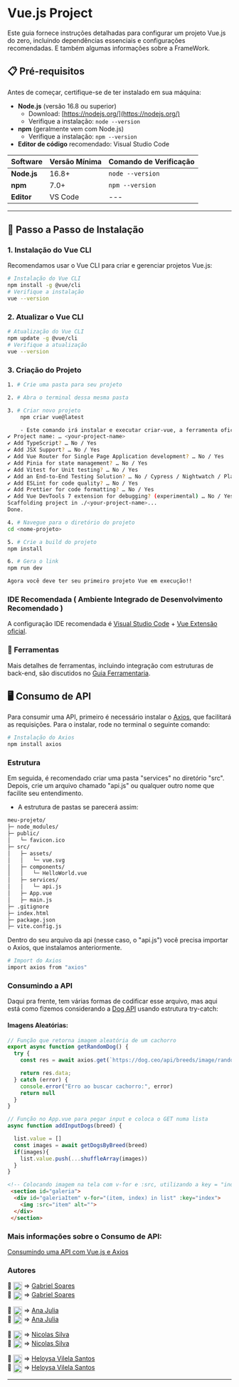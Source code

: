 # Vue.js Project

Este guia fornece instruções detalhadas para configurar um projeto Vue.js do zero, incluindo dependências essenciais e configurações recomendadas. E também algumas informações sobre a FrameWork.

## 📋 Pré-requisitos

Antes de começar, certifique-se de ter instalado em sua máquina:
- **Node.js** (versão 16.8 ou superior)
  - Download: [https://nodejs.org/](https://nodejs.org/)
  - Verifique a instalação: `node --version`
- **npm** (geralmente vem com Node.js)
  - Verifique a instalação: `npm --version`
- **Editor de código** recomendado: Visual Studio Code

| Software    | Versão Mínima | Comando de Verificação |
|-------------|---------------|-----------------------|
| **Node.js** | 16.8+         | `node --version`      |
| **npm**     | 7.0+          | `npm --version`       |
| **Editor**  | VS Code       | ---                   |

---

## 🚀 Passo a Passo de Instalação

### 1. Instalação do Vue CLI
Recomendamos usar o Vue CLI para criar e gerenciar projetos Vue.js:
```bash
# Instalação do Vue CLI
npm install -g @vue/cli
# Verifique a instalação
vue --version
```

### 2. Atualizar o Vue CLI
```bash
# Atualização do Vue CLI
npm update -g @vue/cli
# Verifique a atualização
vue --version
```

### 3. Criação do Projeto
```bash
1. # Crie uma pasta para seu projeto

2. # Abra o terminal dessa mesma pasta

3. # Criar novo projeto
    npm criar vue@latest

    - Este comando irá instalar e executar criar-vue, a ferramenta oficial de andaimes do projeto Vue. Você será apresentado com prompts para vários recursos opcionais, como TypeScript e suporte a testes como:
✔ Project name: … <your-project-name>
✔ Add TypeScript? … No / Yes
✔ Add JSX Support? … No / Yes
✔ Add Vue Router for Single Page Application development? … No / Yes
✔ Add Pinia for state management? … No / Yes
✔ Add Vitest for Unit testing? … No / Yes
✔ Add an End-to-End Testing Solution? … No / Cypress / Nightwatch / Playwright
✔ Add ESLint for code quality? … No / Yes
✔ Add Prettier for code formatting? … No / Yes
✔ Add Vue DevTools 7 extension for debugging? (experimental) … No / Yes
Scaffolding project in ./<your-project-name>...
Done.

4. # Navegue para o diretório do projeto
cd <nome-projeto>

5. # Crie a build do projeto
npm install

6. # Gera o link
npm run dev

Agora você deve ter seu primeiro projeto Vue em execução!!
```

### IDE Recomendada ( Ambiente Integrado de Desenvolvimento Recomendado )

A configuração IDE recomendada é [Visual Studio Code](https://code.visualstudio.com) + [Vue Extensão oficial](https://marketplace.visualstudio.com/items?itemName=Vue.volar).

### 🔧 Ferramentas

Mais detalhes de ferramentas, incluindo integração com estruturas de back-end, são discutidos no [Guia Ferramentaria](https://vuejs.org/guide/scaling-up/tooling.html).

## 🖥️ Consumo de API

Para consumir uma API, primeiro é necessário instalar o [Axios](https://axios-http.com/ptbr/docs/intro), que facilitará as requisições. Para o instalar, rode no terminal o seguinte comando:
```bash
# Instalação do Axios
npm install axios
```

### Estrutura
Em seguida, é recomendado criar uma pasta "services" no diretório "src". Depois, crie um arquivo chamado "api.js" ou qualquer outro nome que facilite seu entendimento.
- A estrutura de pastas se parecerá assim:
```bash
meu-projeto/
├─ node_modules/ 
├─ public/
│   └─ favicon.ico
├─ src/
│   ├─ assets/
│   │   └─ vue.svg
│   ├─ components/
│   │   └─ HelloWorld.vue
│   ├─ services/
│   │   └─ api.js
│   ├─ App.vue
│   ├─ main.js
├─ .gitignore
├─ index.html
├─ package.json
├─ vite.config.js
```
Dentro do seu arquivo da api (nesse caso, o "api.js") você precisa importar o Axios, que instalamos anteriormente.
```bash
# Import do Axios
import axios from "axios"
```

### Consumindo a API
Daqui pra frente, tem várias formas de codificar esse arquivo, mas aqui está como fizemos considerando a [Dog API](https://dog.ceo/dog-api/documentation/random) usando estrutura try-catch:

#### Imagens Aleatórias:
```javascript
// Função que retorna imagem aleatória de um cachorro
export async function getRandomDog() {
  try {
    const res = await axios.get(`https://dog.ceo/api/breeds/image/random`);

    return res.data;
  } catch (error) {
    console.error("Erro ao buscar cachorro:", error)
    return null
  }
}
```
```javascript
// Função no App.vue para pegar input e coloca o GET numa lista
async function addInputDogs(breed) {

  list.value = []
  const images = await getDogsByBreed(breed)
  if(images){
    list.value.push(...shuffleArray(images))
  }
}
```
```html
<!-- Colocando imagem na tela com v-for e :src, utilizando a key = "index" de identificador -->
 <section id="galeria">
  <div id="galeriaItem" v-for="(item, index) in list" :key="index">
    <img :src="item" alt="">
  </div>
 </section>
```



### Mais informações sobre o Consumo de API:
[Consumindo uma API com Vue.js e Axios](https://www.devmedia.com.br/consumindo-uma-api-com-vue-js-e-axios/42974)


### Autores
🔗 <img src="https://img.icons8.com/color/48/000000/linkedin.png" width="20" td align="center"/> ⇒
    [Gabriel Soares](https://www.linkedin.com/in/gabriel-soares-3098782b0/)<br>
🔗 <img src="https://img.icons8.com/fluent/48/000000/github.png" width="20" td align="center"/> ⇒
    [Gabriel Soares](https://github.com/Bielxs633)

🔗 <img src="https://img.icons8.com/color/48/000000/linkedin.png" width="20" td align="center"/> ⇒
    [Ana Julia](https://www.linkedin.com/in/gabriel-soares-3098782b0/)<br>
🔗 <img src="https://img.icons8.com/fluent/48/000000/github.png" width="20" td align="center"/> ⇒
    [Ana Julia](https://github.com/Bielxs633)

🔗 <img src="https://img.icons8.com/color/48/000000/linkedin.png" width="20" td align="center"/> ⇒
    [Nicolas Silva](https://www.linkedin.com/in/gabriel-soares-3098782b0/)<br>
🔗 <img src="https://img.icons8.com/fluent/48/000000/github.png" width="20" td align="center"/> ⇒
    [Nicolas Silva](https://github.com/Bielxs633)

🔗 <img src="https://img.icons8.com/color/48/000000/linkedin.png" width="20" td align="center"/> ⇒
    [Heloysa Vilela Santos](https://www.linkedin.com/in/gabriel-soares-3098782b0/)<br>
🔗 <img src="https://img.icons8.com/fluent/48/000000/github.png" width="20" td align="center"/> ⇒
    [Heloysa Vilela Santos](https://github.com/Bielxs633)

---